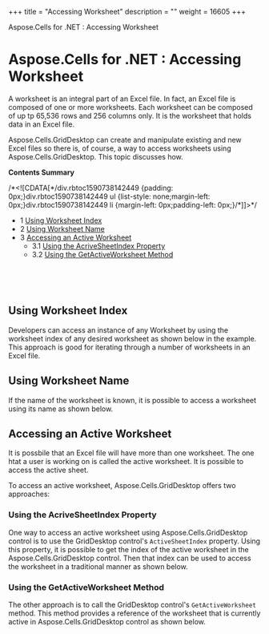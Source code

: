 +++
title = "Accessing Worksheet" 
description = "" 
weight = 16605 
+++

Aspose.Cells for .NET : Accessing Worksheet  

# Aspose.Cells for .NET : Accessing Worksheet


A worksheet is an integral part of an Excel file. In fact, an Excel file is composed of one or more worksheets. Each worksheet can be composed of up tp 65,536 rows and 256 columns only. It is the worksheet that holds data in an Excel file.

Aspose.Cells.GridDesktop can create and manipulate existing and new Excel files so there is, of course, a way to access worksheets using Aspose.Cells.GridDesktop. This topic discusses how.

**Contents Summary**

/\*<!\[CDATA\[\*/div.rbtoc1590738142449 {padding: 0px;}div.rbtoc1590738142449 ul {list-style: none;margin-left: 0px;}div.rbtoc1590738142449 li {margin-left: 0px;padding-left: 0px;}/\*\]\]>\*/

*   1 [Using Worksheet Index](#AccessingWorksheet-UsingWorksheetIndex)
*   2 [Using Worksheet Name](#AccessingWorksheet-UsingWorksheetName)
*   3 [Accessing an Active Worksheet](#AccessingWorksheet-AccessinganActiveWorksheet)
    *   3.1 [Using the AcriveSheetIndex Property](#AccessingWorksheet-UsingtheAcriveSheetIndexProperty)
    *   3.2 [Using the GetActiveWorksheet Method](#AccessingWorksheet-UsingtheGetActiveWorksheetMethod)

 

 

## Using Worksheet Index

Developers can access an instance of any Worksheet by using the worksheet index of any desired worksheet as shown below in the example. This approach is good for iterating through a number of worksheets in an Excel file.

## Using Worksheet Name

If the name of the worksheet is known, it is possible to access a worksheet using its name as shown below.

## Accessing an Active Worksheet

It is possbile that an Excel file will have more than one worksheet. The one htat a user is working on is called the active worksheet. It is possible to access the active sheet.

To access an active worksheet, Aspose.Cells.GridDesktop offers two approaches:

### Using the AcriveSheetIndex Property

One way to access an active worksheet using Aspose.Cells.GridDesktop control is to use the GridDesktop control's `ActiveSheetIndex` property. Using this property, it is possible to get the index of the active worksheet in the Aspose.Cells.GridDesktop control. Then that index can be used to access the worksheet in a traditional manner as shown below.

### Using the GetActiveWorksheet Method

The other approach is to call the GridDesktop control's `GetActiveWorksheet` method. This method provides a reference of the worksheet that is currently active in Aspose.Cells.GridDesktop control as shown below.

